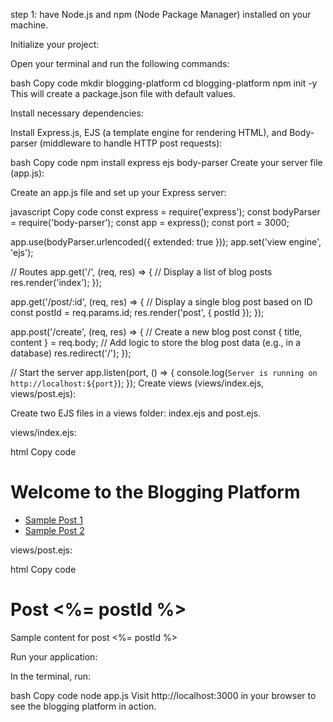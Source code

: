 step 1:
have Node.js and npm (Node Package Manager) installed on your machine.

Initialize your project:

Open your terminal and run the following commands:

bash
Copy code
mkdir blogging-platform
cd blogging-platform
npm init -y
This will create a package.json file with default values.

Install necessary dependencies:

Install Express.js, EJS (a template engine for rendering HTML), and Body-parser (middleware to handle HTTP post requests):

bash
Copy code
npm install express ejs body-parser
Create your server file (app.js):

Create an app.js file and set up your Express server:

javascript
Copy code
const express = require('express');
const bodyParser = require('body-parser');
const app = express();
const port = 3000;

app.use(bodyParser.urlencoded({ extended: true }));
app.set('view engine', 'ejs');

// Routes
app.get('/', (req, res) => {
    // Display a list of blog posts
    res.render('index');
});

app.get('/post/:id', (req, res) => {
    // Display a single blog post based on ID
    const postId = req.params.id;
    res.render('post', { postId });
});

app.post('/create', (req, res) => {
    // Create a new blog post
    const { title, content } = req.body;
    // Add logic to store the blog post data (e.g., in a database)
    res.redirect('/');
});

// Start the server
app.listen(port, () => {
    console.log(`Server is running on http://localhost:${port}`);
});
Create views (views/index.ejs, views/post.ejs):

Create two EJS files in a views folder: index.ejs and post.ejs.

views/index.ejs:

html
Copy code
<!DOCTYPE html>
<html lang="en">
<head>
    <meta charset="UTF-8">
    <meta name="viewport" content="width=device-width, initial-scale=1.0">
    <title>Blogging Platform</title>
</head>
<body>
    <h1>Welcome to the Blogging Platform</h1>
    <!-- Display a list of blog posts -->
    <ul>
        <!-- Add logic to dynamically generate list items based on stored posts -->
        <li><a href="/post/1">Sample Post 1</a></li>
        <li><a href="/post/2">Sample Post 2</a></li>
    </ul>
</body>
</html>
views/post.ejs:

html
Copy code
<!DOCTYPE html>
<html lang="en">
<head>
    <meta charset="UTF-8">
    <meta name="viewport" content="width=device-width, initial-scale=1.0">
    <title><%= postId %> - Blogging Platform</title>
</head>
<body>
    <h1>Post <%= postId %></h1>
    <!-- Add logic to display the content of the selected post -->
    <p>Sample content for post <%= postId %></p>
</body>
</html>
Run your application:

In the terminal, run:

bash
Copy code
node app.js
Visit http://localhost:3000 in your browser to see the blogging platform in action.

